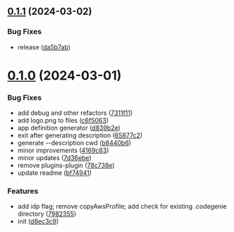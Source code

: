 ## [0.1.1](https://github.com/CodeGenieApp/cli/compare/0.1.0...0.1.1) (2024-03-02)


### Bug Fixes

* release ([da5b7ab](https://github.com/CodeGenieApp/cli/commit/da5b7abe70b0a5737fc657654662eeb351f3b8bf))



# [0.1.0](https://github.com/CodeGenieApp/cli/compare/d8ec3c90024b3f86cf683326c638b3144bfcf1f1...0.1.0) (2024-03-01)


### Bug Fixes

* add debug and other refactors ([7311f11](https://github.com/CodeGenieApp/cli/commit/7311f11f248d84de3933732ae89987bc6897de4a))
* add logo.png to files ([c6f5063](https://github.com/CodeGenieApp/cli/commit/c6f5063e3f015b16e48207a1aaa1b8e35ebb3401))
* app definition generator ([d839b2e](https://github.com/CodeGenieApp/cli/commit/d839b2ef3b28de61b44d8a2bc831c87df01b1794))
* exit after generating description ([65877c2](https://github.com/CodeGenieApp/cli/commit/65877c20e42e53264fd16cfd3905f361a495da0c))
* generate --description cwd ([b8440b6](https://github.com/CodeGenieApp/cli/commit/b8440b6544dad0e615163c837940f45825395e84))
* minor improvements ([4169c83](https://github.com/CodeGenieApp/cli/commit/4169c83684557ba1e18d631e876f5233986e8650))
* minor updates ([7d36ebe](https://github.com/CodeGenieApp/cli/commit/7d36ebe3bb2c76b2e7516c17dfcc640bf189ba0e))
* remove plugins-plugin ([78c738e](https://github.com/CodeGenieApp/cli/commit/78c738e6e8dc6a8f6bbd6d074d8f48f850fc2495))
* update readme ([bf74941](https://github.com/CodeGenieApp/cli/commit/bf749412847bf69c3667cff6af6c986172299cb4))


### Features

* add idp flag; remove copyAwsProfile; add check for existing .codegenie directory ([7982355](https://github.com/CodeGenieApp/cli/commit/79823550bc38fb06715ea838da3b7ee2dd9e28bb))
* init ([d8ec3c9](https://github.com/CodeGenieApp/cli/commit/d8ec3c90024b3f86cf683326c638b3144bfcf1f1))



